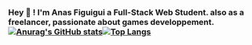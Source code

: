 ### Hey 👋 ! I'm Anas Figuigui a Full-Stack Web Student. also as a freelancer, passionate about games developpement.[![Anurag's GitHub stats](https://github-readme-stats.vercel.app/api?username=rukilaxy)](https://github.com/rukilaxy/github-readme-stats)[![Top Langs](https://github-readme-stats.vercel.app/api/top-langs/?username=rukilaxy&langs_count=8)](https://github.com/rukilaxy/github-readme-stats)
